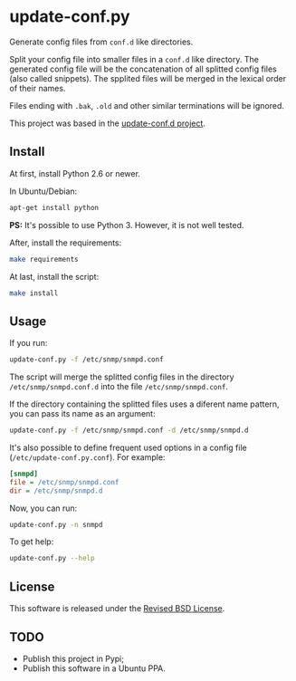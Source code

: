 update-conf.py
==============

Generate config files from `conf.d` like directories.

Split your config file into smaller files in a `conf.d` like directory. The generated config file will be the concatenation of all splitted config files (also called snippets). The spplited files will be merged in the lexical order of their names.

Files ending with `.bak`, `.old` and other similar terminations will be ignored.

This project was based in the [update-conf.d project](https://github.com/Atha/update-conf.d).

Install
-------

At first, install Python 2.6 or newer.

In Ubuntu/Debian:

```sh
apt-get install python
```

**PS:** It's possible to use Python 3. However, it is not well tested.

After, install the requirements:

```sh
make requirements
```

At last, install the script:

```sh
make install
```

Usage
-----

If you run:

```sh
update-conf.py -f /etc/snmp/snmpd.conf
```

The script will merge the splitted config files in the directory `/etc/snmp/snmpd.conf.d` into the file `/etc/snmp/snmpd.conf`.

If the directory containing the splitted files uses a diferent name pattern, you can pass its name as an argument:

```sh
update-conf.py -f /etc/snmp/snmpd.conf -d /etc/snmp/snmpd.d
```

It's also possible to define frequent used options in a config file (`/etc/update-conf.py.conf`). For example:

```ini
[snmpd]
file = /etc/snmp/snmpd.conf
dir = /etc/snmp/snmpd.d
```

Now, you can run:

```sh
update-conf.py -n snmpd
```

To get help:

```sh
update-conf.py --help
```

License
-------

This software is released under the [Revised BSD License](LICENSE).

TODO
----

- Publish this project in Pypi;
- Publish this software in a Ubuntu PPA.
